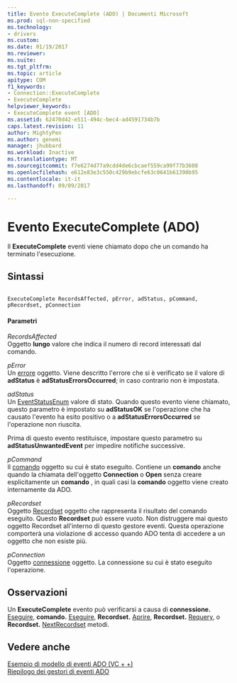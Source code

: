 ```yaml
---
title: Evento ExecuteComplete (ADO) | Documenti Microsoft
ms.prod: sql-non-specified
ms.technology:
- drivers
ms.custom: 
ms.date: 01/19/2017
ms.reviewer: 
ms.suite: 
ms.tgt_pltfrm: 
ms.topic: article
apitype: COM
f1_keywords:
- Connection::ExecuteComplete
- ExecuteComplete
helpviewer_keywords:
- ExecuteComplete event [ADO]
ms.assetid: 62470d42-e511-494c-bec4-ad4591734b7b
caps.latest.revision: 11
author: MightyPen
ms.author: genemi
manager: jhubbard
ms.workload: Inactive
ms.translationtype: MT
ms.sourcegitcommit: f7e6274d77a9cdd4de6cbcaef559ca99f77b3608
ms.openlocfilehash: e612e83e3c550c429b9ebcfe63c0641b61390b95
ms.contentlocale: it-it
ms.lasthandoff: 09/09/2017

---
```

# <a name="executecomplete-event-ado"></a>Evento ExecuteComplete (ADO)
Il **ExecuteComplete** eventi viene chiamato dopo che un comando ha terminato l'esecuzione.  
  
## <a name="syntax"></a>Sintassi  
  
```  
  
ExecuteComplete RecordsAffected, pError, adStatus, pCommand, pRecordset, pConnection  
```  
  
#### <a name="parameters"></a>Parametri  
 *RecordsAffected*  
 Oggetto **lungo** valore che indica il numero di record interessati dal comando.  
  
 *pError*  
 Un [errore](../../../ado/reference/ado-api/error-object.md) oggetto. Viene descritto l'errore che si è verificato se il valore di **adStatus** è **adStatusErrorsOccurred**; in caso contrario non è impostata.  
  
 *adStatus*  
 Un [EventStatusEnum](../../../ado/reference/ado-api/eventstatusenum.md) valore di stato. Quando questo evento viene chiamato, questo parametro è impostato su **adStatusOK** se l'operazione che ha causato l'evento ha esito positivo o a **adStatusErrorsOccurred** se l'operazione non riuscita.  
  
 Prima di questo evento restituisce, impostare questo parametro su **adStatusUnwantedEvent** per impedire notifiche successive.  
  
 *pCommand*  
 Il [comando](../../../ado/reference/ado-api/command-object-ado.md) oggetto su cui è stato eseguito. Contiene un **comando** anche quando la chiamata dell'oggetto **Connection** o **Open** senza creare esplicitamente un **comando** , in quali casi la **comando** oggetto viene creato internamente da ADO.  
  
 *pRecordset*  
 Oggetto [Recordset](../../../ado/reference/ado-api/recordset-object-ado.md) oggetto che rappresenta il risultato del comando eseguito. Questo **Recordset** può essere vuoto. Non distruggere mai questo oggetto Recordset all'interno di questo gestore eventi. Questa operazione comporterà una violazione di accesso quando ADO tenta di accedere a un oggetto che non esiste più.  
  
 *pConnection*  
 Oggetto [connessione](../../../ado/reference/ado-api/connection-object-ado.md) oggetto. La connessione su cui è stato eseguito l'operazione.  
  
## <a name="remarks"></a>Osservazioni  
 Un **ExecuteComplete** evento può verificarsi a causa di **connessione.** [Eseguire](../../../ado/reference/ado-api/execute-method-ado-connection.md), **comando.** [Eseguire](../../../ado/reference/ado-api/execute-method-ado-command.md), **Recordset.** [Aprire](../../../ado/reference/ado-api/open-method-ado-recordset.md), **Recordset.** [Requery](../../../ado/reference/ado-api/requery-method.md), o **Recordset.** [NextRecordset](../../../ado/reference/ado-api/nextrecordset-method-ado.md) metodi.  
  
## <a name="see-also"></a>Vedere anche  
 [Esempio di modello di eventi ADO (VC + +)](../../../ado/reference/ado-api/ado-events-model-example-vc.md)   
 [Riepilogo dei gestori di eventi ADO](../../../ado/guide/data/ado-event-handler-summary.md)

